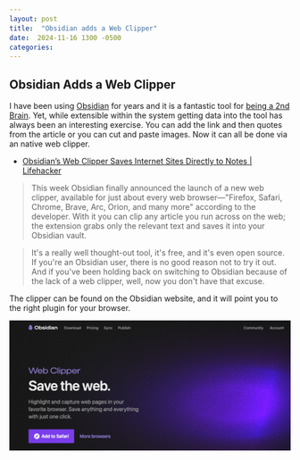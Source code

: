 ```yaml
---
layout: post
title:  "Obsidian adds a Web Clipper"
date:  2024-11-16 1300 -0500
categories: 
---
```

## Obsidian Adds a Web Clipper

I have been using [Obsidian](https://obsidian.md) for years and it is a fantastic tool for [being a 2nd Brain](https://aliabdaal.com/newsletter/how-to-build-a-second-brain/). Yet, while extensible within the system getting data into the tool has always been an interesting exercise. You can add the link and then quotes from the article or you can cut and paste images. Now it can all be done via an native web clipper.


- [Obsidian’s Web Clipper Saves Internet Sites Directly to Notes | Lifehacker](https://lifehacker.com/tech/obisidian-finally-has-a-web-clipper)

> This week Obsidian finally announced the launch of a new web clipper, available for just about every web browser—"Firefox, Safari, Chrome, Brave, Arc, Orion, and many more" according to the developer. With it you can clip any article you run across on the web; the extension grabs only the relevant text and saves it into your Obsidian vault.

> It's a really well thought-out tool, it's free, and it's even open source. If you're an Obsidian user, there is no good reason not to try it out. And if you've been holding back on switching to Obsidian because of the lack of a web clipper, well, now you don't have that excuse.


The clipper can be found on the Obsidian website, and it will point you to the right plugin for your browser.

![Image of the Obsidian webclipper page](img/obsidian_webclipper.png)
